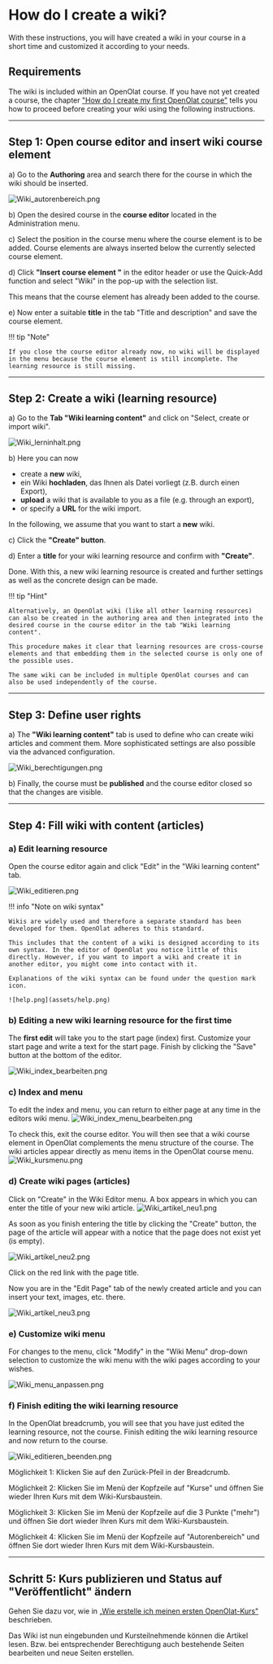 # How do I create a wiki?

With these instructions, you will have created a wiki in your course in a short time and customized it according to your needs.

##  Requirements

The wiki is included within an OpenOlat course. If you have not yet created a course, the chapter ["How do I create my first OpenOlat course"](../my_first_course/my_first_course.md) tells you how to proceed before creating your wiki using the following instructions.

---

## Step 1: Open course editor and insert wiki course element 

a) Go to the **Authoring** area and search there for the course in which the wiki should be inserted.

![Wiki_autorenbereich.png](assets/Wiki_autorenbereich.png)  
   
b) Open the desired course in the **course editor** located in the Administration menu.

c) Select the position in the course menu where the course element is to be added. Course elements are always inserted below the currently selected course element.

d) Click **"Insert course element "** in the editor header or use the Quick-Add function and select "Wiki" in the pop-up with the selection list.

This means that the course element has already been added to the course.

e) Now enter a suitable **title** in the tab "Title and description" and save the course element.

!!! tip "Note"

    If you close the course editor already now, no wiki will be displayed in the menu because the course element is still incomplete. The learning resource is still missing.

---

## Step 2: Create a wiki (learning resource) 
  
a) Go to the <b>Tab "Wiki learning content"</b> and click on "Select, create or import wiki".

![Wiki_lerninhalt.png](assets/Wiki_lerninhalt.png)  

b) Here you can now

* create a **new** wiki,
* ein Wiki **hochladen**, das Ihnen als Datei vorliegt (z.B. durch einen Export),
* **upload** a wiki that is available to you as a file (e.g. through an export),
* or specify a **URL** for the wiki import.

In the following, we assume that you want to start a **new** wiki.
  
c) Click the **"Create" button**.

d) Enter a **title** for your wiki learning resource and confirm with <b>"Create"</b>.

Done. With this, a new wiki learning resource is created and further settings as well as the concrete design can be made.

!!! tip "Hint"

    Alternatively, an OpenOlat wiki (like all other learning resources) can also be created in the authoring area and then integrated into the desired course in the course editor in the tab "Wiki learning content". 
    
    This procedure makes it clear that learning resources are cross-course elements and that embedding them in the selected course is only one of the possible uses. 
    
    The same wiki can be included in multiple OpenOlat courses and can also be used independently of the course.

---

## Step 3: Define user rights 

a) The **"Wiki learning content"** tab is used to define who can create wiki articles and comment them. 
More sophisticated settings are also possible via the advanced configuration.

![Wiki_berechtigungen.png](assets/Wiki_berechtigungen.png)  

b) Finally, the course must be **published** and the course editor closed so that the changes are visible.

---

## Step 4: Fill wiki with content (articles) 

### a) Edit learning resource

Open the course editor again and click "Edit" in the "Wiki learning content" tab.

![Wiki_editieren.png](assets/Wiki_editieren.png) 

!!! info "Note on wiki syntax"

    Wikis are widely used and therefore a separate standard has been developed for them. OpenOlat adheres to this standard. 
    
    This includes that the content of a wiki is designed according to its own syntax. In the editor of OpenOlat you notice little of this directly. However, if you want to import a wiki and create it in another editor, you might come into contact with it.
    
    Explanations of the wiki syntax can be found under the question mark icon.

    ![help.png](assets/help.png)  


### b) Editing a new wiki learning resource for the first time

The **first edit** will take you to the start page (index) first. Customize your start page and write a text for the start page.
Finish by clicking the "Save" button at the bottom of the editor.

![Wiki_index_bearbeiten.png](assets/Wiki_index_bearbeiten.png)

### c) Index and menu

To edit the index and menu, you can return to either page at any time in the editors wiki menu.
![Wiki_index_menu_bearbeiten.png](assets/Wiki_index_menu_bearbeiten.png)

To check this, exit the course editor. You will then see that a wiki course element in OpenOlat complements the menu structure of the course. The wiki articles appear directly as menu items in the OpenOlat course menu.
![Wiki_kursmenu.png](assets/Wiki_kursmenu1.png)

### d) Create wiki pages (articles)

Click on "Create" in the Wiki Editor menu. A box appears in which you can enter the title of your new wiki article.
![Wiki_artikel_neu1.png](assets/Wiki_artikel_neu1.png)

As soon as you finish entering the title by clicking the "Create" button, the page of the article will appear with a notice that the page does not exist yet (is empty).

![Wiki_artikel_neu2.png](assets/Wiki_artikel_neu2.png)

Click on the red link with the page title.

Now you are in the "Edit Page" tab of the newly created article and you can insert your text, images, etc. there.

![Wiki_artikel_neu3.png](assets/Wiki_artikel_neu3.png)


### e) Customize wiki menu

For changes to the menu, click "Modify" in the "Wiki Menu" drop-down selection to customize the wiki menu with the wiki pages according to your wishes.

![Wiki_menu_anpassen.png](assets/Wiki_menu_anpassen.png)


### f) Finish editing the wiki learning resource

In the OpenOlat breadcrumb, you will see that you have just edited the learning resource, not the course. Finish editing the wiki learning resource and now return to the course.

![Wiki_editieren_beenden.png](assets/Wiki_editieren_beenden.png)

Möglichkeit 1: Klicken Sie auf den Zurück-Pfeil in der Breadcrumb.

Möglichkeit 2: Klicken Sie im Menü der Kopfzeile auf "Kurse" und öffnen Sie wieder Ihren Kurs mit dem Wiki-Kursbaustein.

Möglichkeit 3: Klicken Sie im Menü der Kopfzeile auf die 3 Punkte ("mehr") und öffnen Sie dort wieder Ihren Kurs mit dem Wiki-Kursbaustein.

Möglichkeit 4: Klicken Sie im Menü der Kopfzeile auf "Autorenbereich" und öffnen Sie dort wieder Ihren Kurs mit dem Wiki-Kursbaustein.

---

## Schritt 5: Kurs publizieren und Status auf "Veröffentlicht" ändern  
  
Gehen Sie dazu vor, wie in [„Wie erstelle ich meinen ersten OpenOlat-Kurs"](../my_first_course/my_first_course.de.md) beschrieben.

Das Wiki ist nun eingebunden und Kursteilnehmende können die Artikel lesen. Bzw. bei entsprechender Berechtigung auch bestehende Seiten bearbeiten und neue Seiten erstellen.
